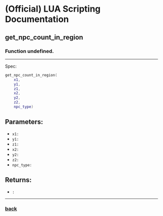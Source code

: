 
# (Official) LUA Scripting Documentation

## get_npc_count_in_region

### Function undefined.
___
Spec:
```lua
get_npc_count_in_region(
	x1,
	y1,
	z1,
	x2,
	y2,
	z2,
	npc_type)
```
## Parameters:
- `x1:` 
- `y1:` 
- `z1:` 
- `x2:` 
- `y2:` 
- `z2:` 
- `npc_type:` 

## Returns:
- `:` 

___
### [back](../other)
